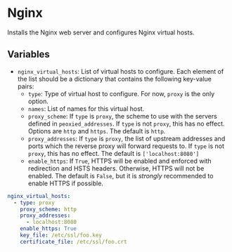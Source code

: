 # Nginx

Installs the Nginx web server and configures Nginx virtual hosts.

## Variables

- `nginx_virtual_hosts`: List of virtual hosts to configure. Each element of the list should be a dictionary that contains the following key-value pairs:
  - `type`: Type of virtual host to configure. For now, `proxy` is the only option.
  - `names`: List of names for this virtual host.
  - `proxy_scheme`: If `type` is `proxy`, the scheme to use with the servers defined in `peoxied_addresses`. If `type` is not `proxy`, this has no effect. Options are `http` and `https`. The default is `http`.
  - `proxy_addresses`: If `type` is `proxy`, the list of upstream addresses and ports which the reverse proxy will forward requests to. If `type` is not `proxy`, this has no effect. The default is `['localhost:8080']`
  - `enable_https`: If `True`, HTTPS will be enabled and enforced with redirection and HSTS headers. Otherwise, HTTPS will not be enabled. The default is `False`, but it is *strongly* recommended to enable HTTPS if possible.

```yaml
nginx_virtual_hosts:
  - type: proxy
    proxy_scheme: http
    proxy_addresses:
      - localhost:8080
    enable_https: True
    key_file: /etc/ssl/foo.key
    certificate_file: /etc/ssl/foo.crt
```


